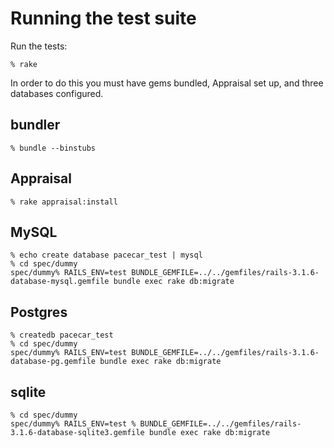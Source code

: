 Running the test suite
======================


Run the tests:

    % rake

In order to do this you must have gems bundled, Appraisal set up, and
three databases configured.

bundler
-------

    % bundle --binstubs

Appraisal
---------

    % rake appraisal:install

MySQL
-----

    % echo create database pacecar_test | mysql
    % cd spec/dummy
    spec/dummy% RAILS_ENV=test BUNDLE_GEMFILE=../../gemfiles/rails-3.1.6-database-mysql.gemfile bundle exec rake db:migrate

Postgres
--------

    % createdb pacecar_test
    % cd spec/dummy
    spec/dummy% RAILS_ENV=test BUNDLE_GEMFILE=../../gemfiles/rails-3.1.6-database-pg.gemfile bundle exec rake db:migrate

sqlite
------

    % cd spec/dummy
    spec/dummy% RAILS_ENV=test % BUNDLE_GEMFILE=../../gemfiles/rails-3.1.6-database-sqlite3.gemfile bundle exec rake db:migrate
